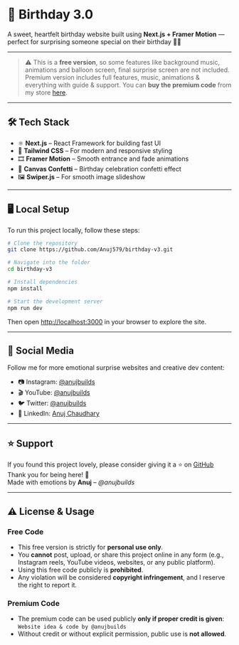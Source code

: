 # 🎂 Birthday 3.0

A sweet, heartfelt birthday website built using **Next.js + Framer Motion** — perfect for surprising someone special on their birthday 🎂💖

---

> ⚠️ This is a **free version**, so some features like background music, animations and balloon screen, final surprise screen are not included. Premium version includes full features, music, animations & everything with guide & support.
> You can **buy the premium code** from my store [here](https://www.anujbuilds.in/products/birthday-v3).
---

## 🛠 Tech Stack

- ⚛️ **Next.js** – React Framework for building fast UI
- 🎨 **Tailwind CSS** – For modern and responsive styling
- 🎞️ **Framer Motion** – Smooth entrance and fade animations
- 🎊 **Canvas Confetti** – Birthday celebration confetti effect
- 🖼️ **Swiper.js** – For smooth image slideshow

---

## 🖥 Local Setup

To run this project locally, follow these steps:

```bash
# Clone the repository
git clone https://github.com/Anuj579/birthday-v3.git

# Navigate into the folder
cd birthday-v3

# Install dependencies
npm install

# Start the development server
npm run dev
```

Then open [http://localhost:3000](http://localhost:3000) in your browser to explore the site.

---

## 🔗 Social Media

Follow me for more emotional surprise websites and creative dev content:

- 📷 Instagram: [@anujbuilds](https://instagram.com/anujbuilds)
- 🎬 YouTube: [@anujbuilds](https://youtube.com/@anujbuilds)
- 🐦 Twitter: [@anujbuilds](https://twitter.com/anujbuilds)
- 💼 LinkedIn: [Anuj Chaudhary](https://linkedin.com/in/anujchaudhary549)

---

## ⭐ Support

If you found this project lovely, please consider giving it a ⭐ on [GitHub](https://github.com/Anuj579)  
Thank you for being here! 🫶  
Made with emotions by **Anuj** – _@anujbuilds_

---

## ⚠️ License & Usage

### Free Code
- This free version is strictly for **personal use only**.  
- You **cannot** post, upload, or share this project online in any form (e.g., Instagram reels, YouTube videos, websites, or any public platform).  
- Using this free code publicly is **prohibited**.
- Any violation will be considered **copyright infringement**, and I reserve the right to report it.

### Premium Code
- The premium code can be used publicly **only if proper credit is given**:  
  `Website idea & code by @anujbuilds`  
- Without credit or without explicit permission, public use is **not allowed**.